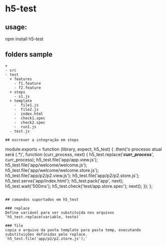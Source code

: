 # h5-test

## usage:

npm install h5-test

## folders sample
```
+
- src
- test
  + features
    - f1.feature
    - f2.feature
  + steps
    - s1.js
  + template
    -  file1.js
    -  file2.js
    -  index.html
    -  check1.spec
    -  check2.spec
    -  run1.js
  - test.js

## escrever a integração em steps

```
module.exports = function (library, expect, h5_test) {
  .then('o processo atual será (.*)', function (curr_process, next) {
    h5_test.replace('___curr_process___', curr_process);
    h5_test.file('app/app.view.js');
    h5_test.file('app/welcome/welcome.js');
    h5_test.file('app/welcome/welcome.store.js');
    h5_test.file('app/p2/p2.view.js');
    h5_test.file('app/p2/p2.store.js');
    h5_test.serve('app/index.html');
    h5_test.pack('app', next);
    h5_test.wait('500ms');
    h5_test.check('test/app.store.spec');
    next();
  });
};
```

## comandos suportados em h5_test

### replace
Define variável para ser substituída nos arquivos
`h5_test.replace(variable, texto)`

### file
copia o arquivo da pasta template para pasta temp, executando substituições definidas pelo replace.
`h5_test.file('app/p2/p2.store.js');`
